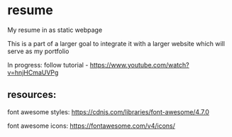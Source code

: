 # resume
My resume in as static webpage

This is a part of a larger goal to integrate it with a larger website which will serve as my portfolio


In progress:
follow tutorial - https://www.youtube.com/watch?v=hnjHCmaUVPg

resources:
--------

font awesome styles:
https://cdnjs.com/libraries/font-awesome/4.7.0

<link rel="stylesheet" href="https://cdnjs.cloudflare.com/ajax/libs/font-awesome/4.7.0/css/font-awesome.css" integrity="sha512-5A8nwdMOWrSz20fDsjczgUidUBR8liPYU+WymTZP1lmY9G6Oc7HlZv156XqnsgNUzTyMefFTcsFH/tnJE/+xBg==" crossorigin="anonymous" referrerpolicy="no-referrer" />


font awesome icons:
https://fontawesome.com/v4/icons/

<i class="fa fa-phone" aria-hidden="true"></i>
<i class="fa fa-envelope" aria-hidden="true"></i>
<i class="fa fa-globe" aria-hidden="true"></i>
<i class="fa fa-linkedin" aria-hidden="true"></i>
<i class="fa fa-map-marker" aria-hidden="true"></i>